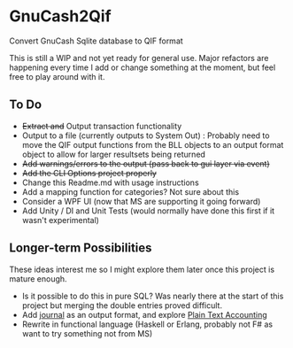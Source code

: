 # GnuCash2Qif
Convert GnuCash Sqlite database to QIF format

This is still a WIP and not yet ready for general use. Major refactors are happening every time I add or change something at the moment, but feel free to play around with it.

## To Do

 - ~~Extract and~~ Output transaction functionality
 - Output to a file (currently outputs to System Out) : Probably need to move the QIF output functions from the BLL objects to an output format object to allow for larger resultsets being returned
 - ~~Add warnings/errors to the output (pass back to gui layer via event)~~
 - ~~Add the CLI Options project properly~~
 - Change this Readme.md with usage instructions
 - Add a mapping function for categories? Not sure about this
 - Consider a WPF UI (now that MS are supporting it going forward)
 - Add Unity / DI and Unit Tests (would normally have done this first if it wasn't experimental)

## Longer-term Possibilities
These ideas interest me so I might explore them later once this project is mature enough.

 - Is it possible to do this in pure SQL? Was nearly there at the start of this project but merging the double entries proved difficult.
 - Add [journal](https://hledger.org/journal.html) as an output format, and explore [Plain Text Accounting](https://plaintextaccounting.org/)
 - Rewrite in functional language (Haskell or Erlang, probably not F# as want to try something not from MS)
